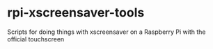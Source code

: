 # rpi-xscreensaver-tools
Scripts for doing things with xscreensaver on a Raspberry Pi with the official touchscreen
